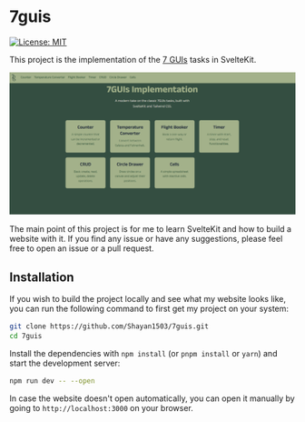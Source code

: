 # 7guis


[![License: MIT](https://img.shields.io/badge/License-MIT-yellow.svg)](https://opensource.org/licenses/MIT)

This project is the implementation of the [7 GUIs](https://eugenkiss.github.io/7guis/) tasks in SvelteKit.

<img src="static/homepage.png" alt="homepage">

The main point of this project is for me to learn SvelteKit and how to build a website with it. If you find any issue or 
have any suggestions, please feel free to open an issue or a pull request.

## Installation

If you wish to build the project locally and see what my website looks like, you can run the following command to first
get my project on your system:

```bash
git clone https://github.com/Shayan1503/7guis.git
cd 7guis
```

Install the dependencies with `npm install` (or `pnpm install` or `yarn`) and start the development server:

```bash
npm run dev -- --open
```

In case the website doesn't open automatically, you can open it manually by going to `http://localhost:3000` on your browser.